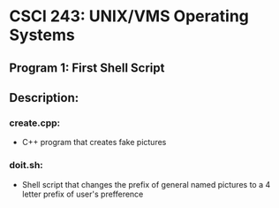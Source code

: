 # CSCI 243: UNIX/VMS Operating Systems
## Program 1: First Shell Script
## Description:
### create.cpp:
- C++ program that creates fake pictures
### doit.sh:
- Shell script that changes the prefix of general named pictures to a 4 letter prefix of user's prefference
